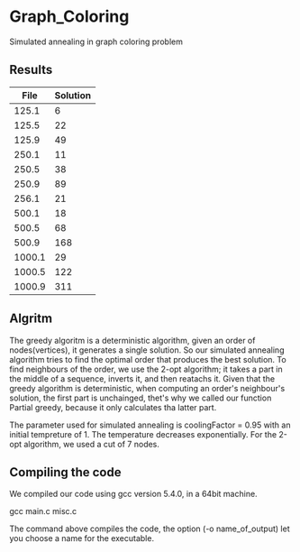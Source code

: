 # Graph_Coloring
Simulated annealing in graph coloring problem

## Results

|File    |Solution  |
|--------|----------|
|125.1   |6         |
|125.5   |22        |
|125.9   |49        |
|250.1   |11        |
|250.5   |38        |
|250.9   |89        |
|256.1   |21        |
|500.1   |18        |
|500.5   |68        |
|500.9   |168       |
|1000.1  |29        |
|1000.5  |122       |
|1000.9  |311       |

## Algritm

The greedy algoritm is a deterministic algorithm, given an order of nodes(vertices), it generates a single solution. So our simulated annealing algorithm tries to find the optimal order that produces the best solution. To find neighbours of the order, we use the 2-opt algorithm; it takes a part in the middle of a sequence, inverts it, and then reatachs it. Given that the greedy algorithm is deterministic, when computing an order's neighbour's solution, the first part is unchainged, thet's why we called our function Partial greedy, because it only calculates tha latter part.

The parameter used for simulated annealing is coolingFactor = 0.95 with an initial tempreture of 1. The temperature decreases exponentially.
For the 2-opt algorithm, we used a cut of 7 nodes.

## Compiling the code
We compiled our code using gcc version 5.4.0, in a 64bit machine.

gcc main.c misc.c 

The command above compiles the code, the option (-o name_of_output) let you choose a name for the executable. 
